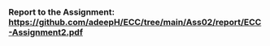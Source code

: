 ### Report to the Assignment: https://github.com/adeepH/ECC/tree/main/Ass02/report/ECC-Assignment2.pdf